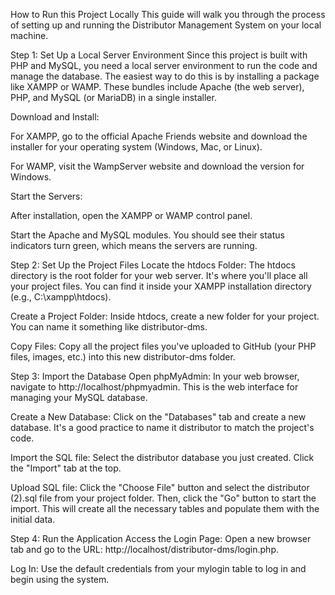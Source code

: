 How to Run this Project Locally
This guide will walk you through the process of setting up and running the Distributor Management System on your local machine.

Step 1: Set Up a Local Server Environment
Since this project is built with PHP and MySQL, you need a local server environment to run the code and manage the database. The easiest way to do this is by installing a package like XAMPP or WAMP. These bundles include Apache (the web server), PHP, and MySQL (or MariaDB) in a single installer.

Download and Install:

For XAMPP, go to the official Apache Friends website and download the installer for your operating system (Windows, Mac, or Linux).

For WAMP, visit the WampServer website and download the version for Windows.

Start the Servers:

After installation, open the XAMPP or WAMP control panel.

Start the Apache and MySQL modules. You should see their status indicators turn green, which means the servers are running.

Step 2: Set Up the Project Files
Locate the htdocs Folder: The htdocs directory is the root folder for your web server. It's where you'll place all your project files. You can find it inside your XAMPP installation directory (e.g., C:\xampp\htdocs).

Create a Project Folder: Inside htdocs, create a new folder for your project. You can name it something like distributor-dms.

Copy Files: Copy all the project files you've uploaded to GitHub (your PHP files, images, etc.) into this new distributor-dms folder.

Step 3: Import the Database
Open phpMyAdmin: In your web browser, navigate to http://localhost/phpmyadmin. This is the web interface for managing your MySQL database.

Create a New Database: Click on the "Databases" tab and create a new database. It's a good practice to name it distributor to match the project's code.

Import the SQL file: Select the distributor database you just created. Click the "Import" tab at the top.

Upload SQL file: Click the "Choose File" button and select the distributor (2).sql file from your project folder. Then, click the "Go" button to start the import. This will create all the necessary tables and populate them with the initial data.

Step 4: Run the Application
Access the Login Page: Open a new browser tab and go to the URL: http://localhost/distributor-dms/login.php.

Log In: Use the default credentials from your mylogin table to log in and begin using the system.
